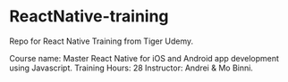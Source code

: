 # ReactNative-training
Repo for React Native Training from Tiger Udemy.

Course name: Master React Native for iOS and Android app development using Javascript.
Training Hours: 28
Instructor: Andrei & Mo Binni.